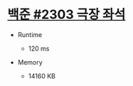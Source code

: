 # [백준 #2303 극장 좌석](https://www.acmicpc.net/problem/2302)

- Runtime

    - 120 ms

- Memory

    - 14160 KB